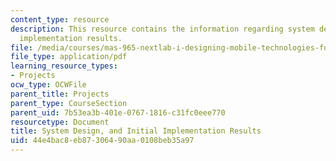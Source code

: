 ```yaml
---
content_type: resource
description: This resource contains the information regarding system design, and initial
  implementation results.
file: /media/courses/mas-965-nextlab-i-designing-mobile-technologies-for-the-next-billion-users-fall-2008/44e4bac8eb87306490aa0108beb35a97_MITMAS_965F08_milestone3.pdf
file_type: application/pdf
learning_resource_types:
- Projects
ocw_type: OCWFile
parent_title: Projects
parent_type: CourseSection
parent_uid: 7b53ea3b-401e-0767-1816-c31fc0eee770
resourcetype: Document
title: System Design, and Initial Implementation Results
uid: 44e4bac8-eb87-3064-90aa-0108beb35a97
---
```

